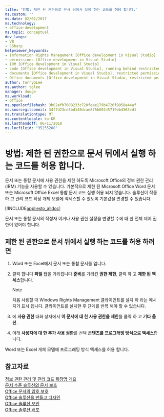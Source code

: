 ```yaml
---
title: '방법: 제한 된 권한으로 문서 뒤에서 실행 하는 코드를 허용 합니다.'
ms.custom: ''
ms.date: 02/02/2017
ms.technology:
- office-development
ms.topic: conceptual
dev_langs:
- VB
- CSharp
helpviewer_keywords:
- Information Rights Management [Office development in Visual Studio]
- permissions [Office development in Visual Studio]
- IRM [Office development in Visual Studio]
- code [Office development in Visual Studio], running behind restricted documents
- documents [Office development in Visual Studio], restricted permissions
- Office documents [Office development in Visual Studio, restricted permissions
author: TerryGLee
ms.author: tglee
manager: douge
ms.workload:
- office
ms.openlocfilehash: 3b02afb7008233c720feae179b4726f9958a44af
ms.sourcegitcommit: 34f7d23ce3bd140dcae875b602d5719bb4363ed1
ms.translationtype: MT
ms.contentlocale: ko-KR
ms.lasthandoff: 06/11/2018
ms.locfileid: "35255288"
---
```

# <a name="how-to-permit-code-to-run-behind-documents-with-restricted-permissions"></a>방법: 제한 된 권한으로 문서 뒤에서 실행 하는 코드를 허용 합니다.
  문서 또는 통합 문서에 사용 권한을 제한 하도록 Microsoft Office의 정보 권한 관리 (IRM) 기능을 사용할 수 있습니다. 기본적으로 제한 된 Microsoft Office Word 문서 또는 Microsoft Office Excel 통합 문서 코드 실행 허용 되지 않습니다. 솔루션이 작동 하 고 관리 코드 확장 개체 모델에 액세스할 수 있도록 기본값을 변경할 수 있습니다.  
  
 [!INCLUDE[appliesto_alldoc](../vsto/includes/appliesto-alldoc-md.md)]  
  
 문서 또는 통합 문서의 작성자 이거나 사용 권한 설정을 변경할 수에 대 한 전체 제어 권한이 있어야 합니다.  
  
## <a name="to-permit-code-to-run-behind-documents-with-restricted-permissions"></a>제한 된 권한으로 문서 뒤에서 실행 하는 코드를 허용 하려면  
  
1.  Word 또는 Excel에서 문서 또는 통합 문서를 엽니다.  
  
2.  클릭 합니다 **파일** 탭을 가리킵니다 **준비**를 가리킨 **권한 제한**, 클릭 하 고 **제한 된 액세스**합니다.  
  
    > [!NOTE]  
    >  처음 사용할 때 Windows Rights Management 클라이언트를 설치 하 라는 메시지가 표시 됩니다. 클라이언트를 설치한 후 단계를 반복 해야 할 수 있습니다.  
  
3.  에 **사용 권한** 대화 상자에서 **이 문서에 대 한 사용 권한을 제한**를 클릭 하 고 **기타 옵션**.  
  
4.  아래 **사용자에 대 한 추가 사용 권한**를 선택 **콘텐츠를 프로그래밍 방식으로 액세스**합니다.  
  
 Word 또는 Excel 개체 모델에 프로그래밍 방식 액세스를 허용 합니다.  
  
## <a name="see-also"></a>참고자료  
 [정보 권한 관리 및 관리 코드 확장명 개요](../vsto/information-rights-management-and-managed-code-extensions-overview.md)   
 [문서 수준 솔루션의 문서 보호](../vsto/document-protection-in-document-level-solutions.md)   
 [Office 문서의 암호 보호](../vsto/password-protection-on-office-documents.md)   
 [Office 솔루션을 만들고 디자인](../vsto/designing-and-creating-office-solutions.md)   
 [Office 솔루션 보안](../vsto/securing-office-solutions.md)   
 [Office 솔루션 배포](../vsto/deploying-an-office-solution.md)  
  
  